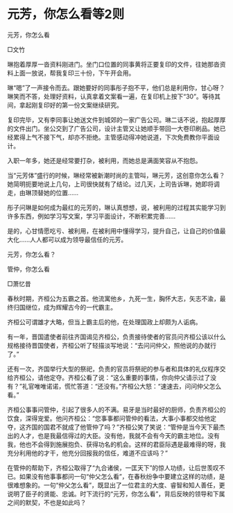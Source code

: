 # 元芳，你怎么看等2则

元芳，你怎么看

□文竹

琳抱着厚厚一沓资料刚进门。坐门口位置的同事黄将正要复印的文件，往她那沓资料上面一放说，帮我复印三十份，下午开会用。

琳“嗯”了一声接令而去。跟她要好的同事彤子抱不平，他们总是利用你，甘心呀？琳笑而不答，处理好资料，认真拿着文案看一遍，在复印机上按下“30”。等待其间，拿起刚复印好的第一份文案继续研究。

复印完毕，又有李同事让她送文件到城郊的一家广告公司。琳二话不说，抱起厚厚的文件出门。坐公交到了广告公司，设计主管又让她顺手带回一大卷印刷品。她已经累得上气不接下气，却亦不拒绝。主管感动得冲她说道，下次免费教你平面设计。

入职一年多，她还是经常要打杂，被利用，而她总是满面笑容从不抱怨。

当“元芳体”盛行的时候，琳经常被新潮时尚的主管叫，琳元芳，这创意你怎么看？她简明扼要地说上几句，上司很快就有了结论。过几天，上司告诉琳，她即将调走，由琳顶替她的位置……

彤子问琳是如何成为最红的元芳的，琳认真想想，说，被利用的过程其实能学习到许多东西，例如学习写文案，学习平面设计，不断积累完善……

是的，心甘情愿吃亏、被利用，在被利用中懂得学习，提升自己，让自己的价值最大化……人人都可以成为领导最信任的元芳。

元芳，你怎么看？

管仲，你怎么看

□萧忆昔

春秋时期，齐桓公为五霸之首。他流寓他乡，九死一生，胸怀大志，矢志不渝，最终归国继位，成为辉耀古今的一代霸主。

齐桓公可谓雄才大略，但当上霸主后的他，在处理国政上却颇为人诟病。

有一年，晋国遣使者前往齐国谒见齐桓公，负责接待使者的官员问齐桓公该以什么规格接待晋国使者，齐桓公听了轻描淡写地说：“去问问仲父，照他说的办就行了。”

还有一次，齐国举行大型的祭祀，负责的官员将祭祀的参与者和具体的礼仪程序交给齐桓公，请他定夺。齐桓公看了说：“这么重要的事情，你向仲父请示过了没有？”礼官唯唯诺诺，慌忙答道：“还没有。”齐桓公大怒：“速速去，问问仲父怎么看。”

齐桓公事事问管仲，引起了很多人的不满。易牙是当时最好的厨师，负责齐桓公的饮食，深得宠爱。他问齐桓公：“您事事都问管仲的看法，大事小事都交给他定夺，这齐国的国君不就成了他管仲了吗？”齐桓公笑了笑说：“管仲是当今天下最杰出的人才，也是我最信得过的大臣。没有他，我就不会有今天的霸主地位。没有我，他也不会得到施展抱负、获得功名的机会。这样的君臣际遇是最难得的呀，我充分利用他的才干，他充分回报我的信任，难道不应该吗？”

在管仲的帮助下，齐桓公取得了“九合诸侯，一匡天下”的惊人功绩，让后世羡叹不已。如果没有他事事都问一句“仲父怎么看”，在春秋纷争中要建立这样的功绩，是很难想象的。一句“仲父怎么看”，既显出了一位君主的大度、睿智和知人善任，更说明了臣子的贤能、忠诚。时下流行的“元芳，你怎么看”，背后反映的领导和下属之间的默契，不也是如此吗？